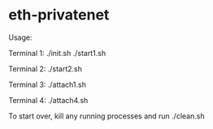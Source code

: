 # eth-privatenet

Usage:

Terminal 1:
./init.sh
./start1.sh

Terminal 2:
./start2.sh

Terminal 3:
./attach1.sh

Terminal 4:
./attach4.sh


To start over, kill any running processes and run ./clean.sh

